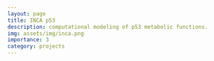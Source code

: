 ```yaml
---
layout: page
title: INCA p53
description: computational modeling of p53 metabolic functions.
img: assets/img/inca.png
importance: 3
category: projects
---
```



